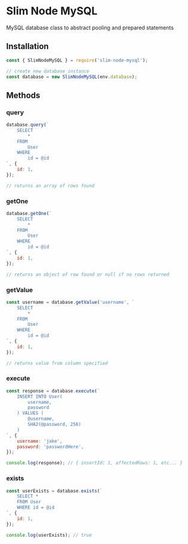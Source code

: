 # Slim Node MySQL

MySQL database class to abstract pooling and prepared statements

## Installation

```javascript
const { SlimNodeMySQL } = require('slim-node-mysql');

// create new database instance
const database = new SlimNodeMySQL(env.database);
```

## Methods

### query

```javascript
database.query(`
    SELECT
        *
    FROM
        User
    WHERE
        id = @id
`, {
    id: 1,
});

// returns an array of rows found
```

### getOne

```javascript
database.getOne(`
    SELECT
        *
    FROM
        User
    WHERE
        id = @id
`, {
    id: 1,
});

// returns an object of row found or null if no rows returned
```

### getValue

```javascript
const username = database.getValue('username', `
    SELECT
        *
    FROM
        User
    WHERE
        id = @id
`, {
    id: 1,
});

// returns value from column specified
```

### execute

```javascript
const response = database.execute(`
    INSERT INTO User(
        username,
        password
    ) VALUES (
        @username,
        SHA2(@password, 256)
    )
`, {
    username: 'jake',
    password: 'passwordHere',
});

console.log(response); // { insertId: 1, affectedRows: 1, etc... }
```

### exists

```javascript
const userExists = database.exists(`
    SELECT *
    FROM User
    WHERE id = @id
`, {
    id: 1,
});

console.log(userExists); // true
```
